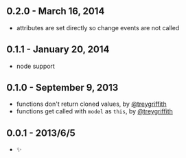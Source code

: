 0.2.0 - March 16, 2014
----------------------
* attributes are set directly so change events are not called

0.1.1 - January 20, 2014
------------------------
* node support

0.1.0 - September 9, 2013
-------------------------
* functions don't return cloned values, by [@treygriffith](https://github.com/treygriffith)
* functions get called with `model` as `this`, by [@treygriffith](https://github.com/treygriffith)

0.0.1 - 2013/6/5
----------------
* :sparkles: